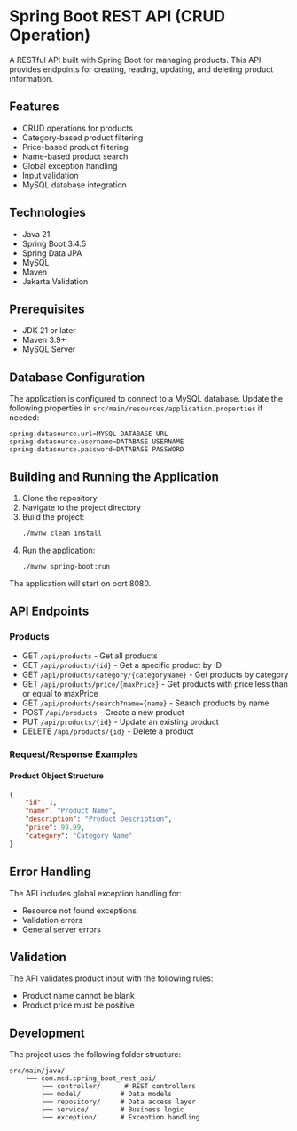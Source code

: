 # Spring Boot REST API (CRUD Operation)

A RESTful API built with Spring Boot for managing products. This API provides endpoints for creating, reading, updating, and deleting product information.

## Features

- CRUD operations for products
- Category-based product filtering
- Price-based product filtering
- Name-based product search
- Global exception handling
- Input validation
- MySQL database integration

## Technologies

- Java 21
- Spring Boot 3.4.5
- Spring Data JPA
- MySQL
- Maven
- Jakarta Validation

## Prerequisites

- JDK 21 or later
- Maven 3.9+
- MySQL Server

## Database Configuration

The application is configured to connect to a MySQL database. Update the following properties in `src/main/resources/application.properties` if needed:

```properties
spring.datasource.url=MYSQL DATABASE URL
spring.datasource.username=DATABASE USERNAME
spring.datasource.password=DATABASE PASSWORD
```

## Building and Running the Application

1. Clone the repository
2. Navigate to the project directory
3. Build the project:
   ```bash
   ./mvnw clean install
   ```
4. Run the application:
   ```bash
   ./mvnw spring-boot:run
   ```

The application will start on port 8080.

## API Endpoints

### Products

- GET `/api/products` - Get all products
- GET `/api/products/{id}` - Get a specific product by ID
- GET `/api/products/category/{categoryName}` - Get products by category
- GET `/api/products/price/{maxPrice}` - Get products with price less than or equal to maxPrice
- GET `/api/products/search?name={name}` - Search products by name
- POST `/api/products` - Create a new product
- PUT `/api/products/{id}` - Update an existing product
- DELETE `/api/products/{id}` - Delete a product

### Request/Response Examples

#### Product Object Structure
```json
{
    "id": 1,
    "name": "Product Name",
    "description": "Product Description",
    "price": 99.99,
    "category": "Category Name"
}
```

## Error Handling

The API includes global exception handling for:
- Resource not found exceptions
- Validation errors
- General server errors

## Validation

The API validates product input with the following rules:
- Product name cannot be blank
- Product price must be positive

## Development

The project uses the following folder structure:
```
src/main/java/
    └── com.msd.spring_boot_rest_api/
        ├── controller/      # REST controllers
        ├── model/          # Data models
        ├── repository/     # Data access layer
        ├── service/        # Business logic
        └── exception/      # Exception handling
```